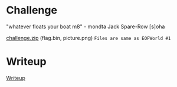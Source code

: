 # Challenge

"whatever floats your boat m8" - mondta Jack Spare-Row [s]oha

[challenge.zip](../Forensics_EOFWorld1/files/challenge.zip) (flag.bin, picture.png) `Files are same as EOFWorld #1`

# Writeup

[Writeup](WRITEUP.md)
